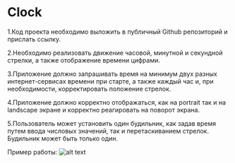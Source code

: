 # Clock

1.Код проекта необходимо выложить в публичный Github репозиторий и прислать ссылку.

2.Необходимо реализовать движение часовой, минутной и секундной стрелки, а также отображение времени цифрами.

3.Приложение должно запрашивать время на минимум двух разных интернет-сервисах времени при старте, а также каждый час и, при необходимости, корректировать положение стрелок.

4.Приложение должно корректно отображаться, как на portrait так и на landscape экране и корректно реагировать на поворот экрана.

5.Пользователь может установить один будильник, как задав время путем ввода числовых значений, так и перетаскиванием стрелок. Будильник может быть только один.

Пример работы:
![alt text](https://github.com/TblP/Clock/tree/main/img/1.jpg?raw=true)

